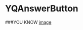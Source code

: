 # YQAnswerButton


###YOU KNOW
[image](!https://github.com/yuyedaidao/YQAnswerButton/blob/master/IMG_2587.jpg)
